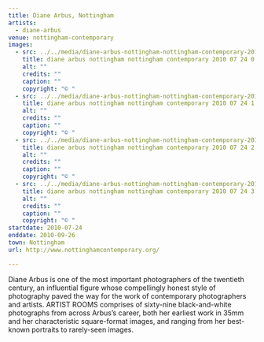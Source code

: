 ```yaml
---
title: Diane Arbus, Nottingham
artists:
  - diane-arbus
venue: nottingham-contemporary
images:
  - src: ../../media/diane-arbus-nottingham-nottingham-contemporary-2010-07-24-0.webp
    title: diane arbus nottingham nottingham contemporary 2010 07 24 0
    alt: ""
    credits: ""
    caption: ""
    copyright: "© "
  - src: ../../media/diane-arbus-nottingham-nottingham-contemporary-2010-07-24-1.webp
    title: diane arbus nottingham nottingham contemporary 2010 07 24 1
    alt: ""
    credits: ""
    caption: ""
    copyright: "© "
  - src: ../../media/diane-arbus-nottingham-nottingham-contemporary-2010-07-24-2.webp
    title: diane arbus nottingham nottingham contemporary 2010 07 24 2
    alt: ""
    credits: ""
    caption: ""
    copyright: "© "
  - src: ../../media/diane-arbus-nottingham-nottingham-contemporary-2010-07-24-3.webp
    title: diane arbus nottingham nottingham contemporary 2010 07 24 3
    alt: ""
    credits: ""
    caption: ""
    copyright: "© "
startdate: 2010-07-24
enddate: 2010-09-26
town: Nottingham
url: http://www.nottinghamcontemporary.org/

---
```


Diane Arbus is one of the most important photographers of the twentieth century, an influential figure whose compellingly honest style of photography paved the way for the work of contemporary photographers and artists. ARTIST ROOMS comprises of sixty-nine black-and-white photographs from across Arbus’s career, both her earliest work in 35mm and her characteristic square-format images, and ranging from her best-known portraits to rarely-seen images.
